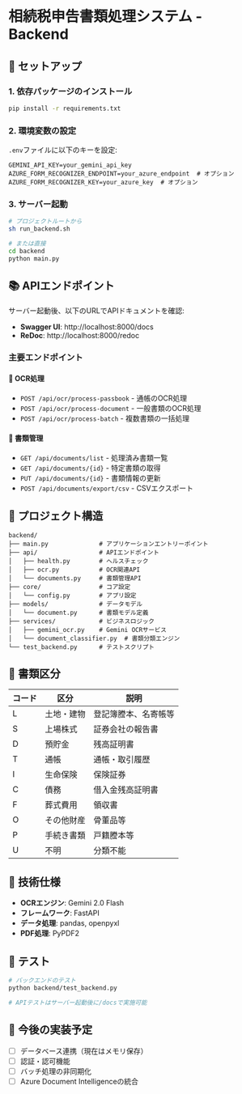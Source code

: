 # 相続税申告書類処理システム - Backend

## 🚀 セットアップ

### 1. 依存パッケージのインストール

```bash
pip install -r requirements.txt
```

### 2. 環境変数の設定

`.env`ファイルに以下のキーを設定:

```env
GEMINI_API_KEY=your_gemini_api_key
AZURE_FORM_RECOGNIZER_ENDPOINT=your_azure_endpoint  # オプション
AZURE_FORM_RECOGNIZER_KEY=your_azure_key  # オプション
```

### 3. サーバー起動

```bash
# プロジェクトルートから
sh run_backend.sh

# または直接
cd backend
python main.py
```

## 📚 APIエンドポイント

サーバー起動後、以下のURLでAPIドキュメントを確認:

- **Swagger UI**: http://localhost:8000/docs
- **ReDoc**: http://localhost:8000/redoc

### 主要エンドポイント

#### 🎯 OCR処理

- `POST /api/ocr/process-passbook` - 通帳のOCR処理
- `POST /api/ocr/process-document` - 一般書類のOCR処理
- `POST /api/ocr/process-batch` - 複数書類の一括処理

#### 📄 書類管理

- `GET /api/documents/list` - 処理済み書類一覧
- `GET /api/documents/{id}` - 特定書類の取得
- `PUT /api/documents/{id}` - 書類情報の更新
- `POST /api/documents/export/csv` - CSVエクスポート

## 📁 プロジェクト構造

```
backend/
├── main.py              # アプリケーションエントリーポイント
├── api/                 # APIエンドポイント
│   ├── health.py        # ヘルスチェック
│   ├── ocr.py           # OCR関連API
│   └── documents.py     # 書類管理API
├── core/                # コア設定
│   └── config.py        # アプリ設定
├── models/              # データモデル
│   └── document.py      # 書類モデル定義
├── services/            # ビジネスロジック
│   ├── gemini_ocr.py    # Gemini OCRサービス
│   └── document_classifier.py  # 書類分類エンジン
└── test_backend.py      # テストスクリプト
```

## 📝 書類区分

| コード | 区分 | 説明 |
|------|------|------|
| L | 土地・建物 | 登記簿謄本、名寄帳等 |
| S | 上場株式 | 証券会社の報告書 |
| D | 預貯金 | 残高証明書 |
| T | 通帳 | 通帳・取引履歴 |
| I | 生命保険 | 保険証券 |
| C | 債務 | 借入金残高証明書 |
| F | 葬式費用 | 領収書 |
| O | その他財産 | 骨董品等 |
| P | 手続き書類 | 戸籍謄本等 |
| U | 不明 | 分類不能 |

## 🤖 技術仕様

- **OCRエンジン**: Gemini 2.0 Flash
- **フレームワーク**: FastAPI
- **データ処理**: pandas, openpyxl
- **PDF処理**: PyPDF2

## 🔧 テスト

```bash
# バックエンドのテスト
python backend/test_backend.py

# APIテストはサーバー起動後に/docsで実施可能
```

## 🚶 今後の実装予定

- [ ] データベース連携（現在はメモリ保存）
- [ ] 認証・認可機能
- [ ] バッチ処理の非同期化
- [ ] Azure Document Intelligenceの統合